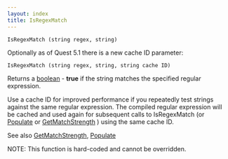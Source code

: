 ```yaml
---
layout: index
title: IsRegexMatch
---
```


    IsRegexMatch (string regex, string)

Optionally as of Quest 5.1 there is a new cache ID parameter:

    IsRegexMatch (string regex, string, string cache ID)

Returns a [boolean](../types/boolean.html) - **true** if the string matches the specified regular expression.

Use a cache ID for improved performance if you repeatedly test strings against the same regular expression. The compiled regular expression will be cached and used again for subsequent calls to IsRegexMatch (or [Populate](populate.html) or [GetMatchStrength](getmatchstrength.html) ) using the same cache ID.

See also [GetMatchStrength](getmatchstrength.html), [Populate](populate.html)

NOTE: This function is hard-coded and cannot be overridden.
